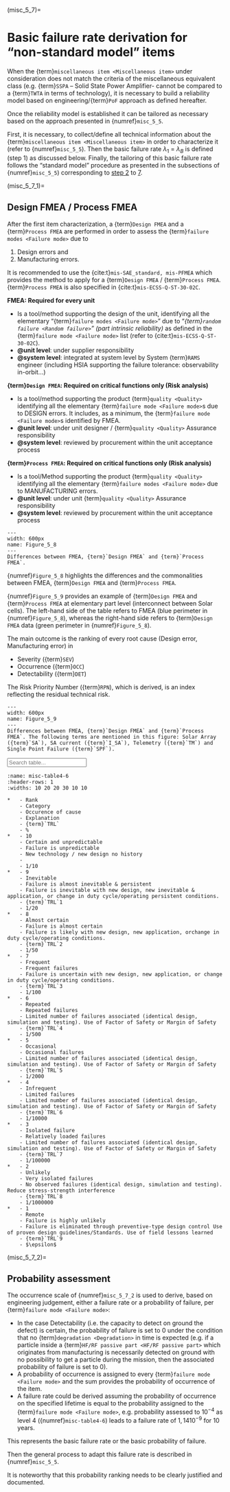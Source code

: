 <!--- Copyright (C) Matrisk GmbH 2022 -->

(misc_5_7)=
# Basic failure rate derivation for “non-standard model” items
When the {term}`miscellaneous item <Miscellaneous item>` under consideration does not match the criteria of the miscellaneous equivalent class (e.g. {term}`SSPA` – Solid State Power Amplifier- cannot be compared to a {term}`TWTA` in terms of technology), it is necessary to build a reliability model based on engineering/{term}`PoF` approach as defined hereafter.

Once the reliability model is established it can be tailored as necessary based on the approach presented in {numref}`misc_5_5`.

First, it is necessary, to collect/define all technical information about the {term}`miscellaneous item <Miscellaneous item>` in order to characterize it (refer to {numref}`misc_5_5`). Then the basic failure rate $\lambda_{1}$ = $\lambda_{B}$ is defined (step 1) as discussed below. Finally, the tailoring of this basic failure rate follows the “standard model” procedure as presented in the subsections of {numref}`misc_5_5`) corresponding to [step 2](misc_step2) to [7](misc_step7).


(misc_5_7_1)=
## Design FMEA / Process FMEA

After the first item characterization, a {term}`Design FMEA` and a {term}`Process FMEA` are performed in order to assess the {term}`failure modes <Failure mode>` due to 

1. Design errors and
2. Manufacturing errors.

It is recommended to use the {cite:t}`mis-SAE_standard, mis-PFMEA` which provides the method to apply for a {term}`Design FMEA` / {term}`Process FMEA`. {term}`Process FMEA` is also specified in {cite:t}`mis-ECSS-Q-ST-30-02C`.

**FMEA: Required for every unit**

* Is a tool/method supporting the design of the unit, identifying all the elementary “{term}`failure modes <Failure mode>`” due to “_{term}`random failure <Random failure>`” (part intrinsic reliability)_ as defined in the {term}`failure mode <Failure mode>` list (refer to {cite:t}`mis-ECSS-Q-ST-30-02C`). 
* **@unit level**: under supplier responsibility
* **@system level**: integrated at system level by System {term}`RAMS` engineer (including HSIA supporting the failure tolerance: observability in-orbit…)

**{term}`Design FMEA`: Required on critical functions only (Risk analysis)**

* Is a tool/method supporting the product {term}`quality <Quality>` identifying all the elementary {term}`failure mode <Failure mode>`s due to DESIGN errors. It includes, as a minimum, the {term}`failure mode <Failure mode>`s identified by FMEA.
* **@unit level**: under unit designer / {term}`quality <Quality>` Assurance responsibility
* **@system level**: reviewed by procurement within the unit acceptance process

**{term}`Process FMEA`: Required on critical functions only (Risk analysis)**

* Is a tool/Method supporting the product {term}`quality <Quality>` identifying all the elementary {term}`failure modes <Failure mode>` due to MANUFACTURING errors.
* **@unit level**: under unit {term}`quality <Quality>` Assurance responsibility
* **@system level**: reviewed by procurement within the unit acceptance process

```{figure} ../../picture/figure4_8.png
---
width: 600px
name: Figure_5_8
---
Differences between FMEA, {term}`Design FMEA` and {term}`Process FMEA`.
```

{numref}`Figure_5_8` highlights the differences and the commonalities between FMEA, {term}`Design FMEA` and {term}`Process FMEA`.

{numref}`Figure_5_9`  provides an example of {term}`Design FMEA` and {term}`Process FMEA` at elementary part level (interconnect between Solar cells). The left-hand side of the table refers to FMEA (blue perimeter in {numref}`Figure_5_8`), whereas the right-hand side refers to {term}`Design FMEA` data (green perimeter in {numref}`Figure_5_8`).

The main outcome is the ranking of every root cause (Design error, Manufacturing error) in

* Severity ({term}`SEV`)
* Occurrence ({term}`OCC`)
* Detectability ({term}`DET`)

The Risk Priority Number ({term}`RPN`), which is derived, is an index reflecting the residual technical risk.

```{figure} ../../picture/figure4_10.png
---
width: 600px
name: Figure_5_9
---
Differences between FMEA, {term}`Design FMEA` and {term}`Process FMEA`. The following terms are mentioned in this figure: Solar Array ({term}`SA`), SA current ({term}`I_SA`), Telemetry ({term}`TM`) and Single Point Failure ({term}`SPF`).
```

<input type="text" class="myInput" id="myInput" onkeyup="searchTableJupyter(this, 'misc-table4-6')" placeholder="Search table...">

```{list-table} Occurrence scale with 10 levels
:name: misc-table4-6
:header-rows: 1
:widths: 10 20 20 30 10 10

*   - Rank
    - Category
    - Occurence of cause
    - Explanation
    - {term}`TRL`
    - %
*   - 10
    - Certain and unpredictable
    - Failure is unpredictable
    - New technology / new design no history
    - 
    - 1/10
*   - 9
    - Inevitable
    - Failure is almost inevitable & persistent
    - Failure is inevitable with new design, new inevitable & application, or change in duty cycle/operating persistent conditions.
    - {term}`TRL`1
    - 1/20
*   - 8
    - Almost certain
    - Failure is almost certain
    - Failure is likely with new design, new application, orchange in duty cycle/operating conditions.
    - {term}`TRL`2
    - 1/50
*   - 7
    - Frequent
    - Frequent failures
    - Failure is uncertain with new design, new application, or change in duty cycle/operating conditions.
    - {term}`TRL`3
    - 1/100
*   - 6
    - Repeated
    - Repeated failures
    - Limited number of failures associated (identical design, simulation and testing). Use of Factor of Safety or Margin of Safety
    - {term}`TRL`4
    - 1/500
*   - 5
    - Occasional
    - Occasional failures
    - Limited number of failures associated (identical design, simulation and testing). Use of Factor of Safety or Margin of Safety
    - {term}`TRL`5
    - 1/2000
*   - 4
    - Infrequent
    - Limited failures 
    - Limited number of failures associated (identical design, simulation and testing). Use of Factor of Safety or Margin of Safety
    - {term}`TRL`6
    - 1/10000
*   - 3
    - Isolated failure
    - Relatively loaded failures
    - Limited number of failures associated (identical design, simulation and testing). Use of Factor of Safety or Margin of Safety
    - {term}`TRL`7
    - 1/100000
*   - 2
    - Unlikely
    - Very isolated failures
    - No observed failures (identical design, simulation and testing). Reduce stress-strength interference
    - {term}`TRL`8
    - 1/1000000
*   - 1
    - Remote
    - Failure is highly unlikely
    - Failure is eliminated through preventive-type design control Use of proven design guidelines/Standards. Use of field lessons learned
    - {term}`TRL`9
    - $\epsilon$
```

(misc_5_7_2)=
## Probability assessment

The occurrence scale of {numref}`misc_5_7_2` is used to derive, based on engineering judgement, either a failure rate or a probability of failure, per {term}`failure mode <Failure mode>`:

* In the case Detectability (i.e. the capacity to detect on ground the defect) is certain, the probability of failure is set to 0 under the condition that no {term}`degradation <Degradation>` in time is expected (e.g.  if a particle inside a {term}`HF/RF passive part <HF/RF passive part>` which originates from manufacturing is necessarily detected on ground with no possibility to get a particle during the mission, then the associated probability of failure is set to 0).
* A probability of occurrence is assigned to every {term}`failure mode <Failure mode>` and the sum provides the probability of occurrence of the item.
* A failure rate could be derived assuming the probability of occurrence on the specified lifetime is equal to the probability assigned to the {term}`failure mode <Failure mode>`, e.g. probability assessed to $10^{-4}$ as level 4 ({numref}`misc-table4-6`) leads to a failure rate of $1,14 10^{-9}$ for 10 years.


This represents the basic failure rate or the basic probability of failure.

Then the general process to adapt this failure rate is described in {numref}`misc_5_5`.

It is noteworthy that this probability ranking needs to be clearly justified and documented.
